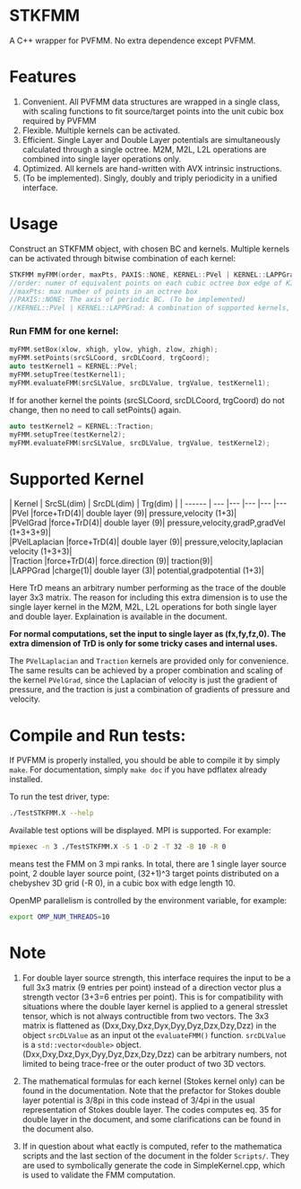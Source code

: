 # STKFMM
A C++ wrapper for PVFMM. No extra dependence except PVFMM.

# Features
1. Convenient. All PVFMM data structures are wrapped in a single class, with scaling functions to fit source/target points into the unit cubic box required by PVFMM 
2. Flexible. Multiple kernels can be activated.
3. Efficient. Single Layer and Double Layer potentials are simultaneously calculated through a single octree. M2M, M2L, L2L operations are combined into single layer operations only.
4. Optimized. All kernels are hand-written with AVX intrinsic instructions.
5. (To be implemented). Singly, doubly and triply periodicity in a unified interface.

# Usage
Construct an STKFMM object, with chosen BC and kernels. Multiple kernels can be activated through bitwise combination of each kernel:
```cpp
STKFMM myFMM(order, maxPts, PAXIS::NONE, KERNEL::PVel | KERNEL::LAPPGrad);
//order: numer of equivalent points on each cubic octree box edge of KIFMM
//maxPts: max number of points in an octree box 
//PAXIS::NONE: The axis of periodic BC. (To be implemented)
//KERNEL::PVel | KERNEL::LAPPGrad: A combination of supported kernels, using the bitwise | operator.
```
### Run FMM for one kernel:
```cpp
myFMM.setBox(xlow, xhigh, ylow, yhigh, zlow, zhigh); 
myFMM.setPoints(srcSLCoord, srcDLCoord, trgCoord);
auto testKernel1 = KERNEL::PVel;
myFMM.setupTree(testKernel1);
myFMM.evaluateFMM(srcSLValue, srcDLValue, trgValue, testKernel1);
```
If for another kernel the points (srcSLCoord, srcDLCoord, trgCoord) do not change, then no need to call setPoints() again.
```cpp
auto testKernel2 = KERNEL::Traction;
myFMM.setupTree(testKernel2);
myFMM.evaluateFMM(srcSLValue, srcDLValue, trgValue, testKernel2);
```

# Supported Kernel
| Kernel | SrcSL(dim) | SrcDL(dim) | Trg(dim) |
| ------ | --- |---	|---	|---	|---
|PVel |force+TrD(4)| double layer (9)| pressure,velocity (1+3)|  
|PVelGrad |force+TrD(4)| double layer (9)| pressure,velocity,gradP,gradVel (1+3+3+9)|  
|PVelLaplacian |force+TrD(4)| double layer (9)| pressure,velocity,laplacian velocity (1+3+3)|  
|Traction |force+TrD(4)| force.direction (9)| traction(9)|  
|LAPPGrad |charge(1)| double layer (3)| potential,gradpotential (1+3)|  

Here TrD means an arbitrary number performing as the trace of the double layer 3x3 matrix. The reason for including this extra dimension is to use the single layer kernel in the M2M, M2L, L2L operations for both single layer and double layer. Explaination is available in the document.

**For normal computations, set the input to single layer as (fx,fy,fz,0). The extra dimension of TrD is only for some tricky cases and internal uses.**

The `PVelLaplacian` and `Traction` kernels are provided only for convenience. The same results can be achieved by a proper combination and scaling of the kernel `PVelGrad`, since the Laplacian of velocity is just the gradient of pressure, and the traction is just a combination of gradients of pressure and velocity.

# Compile and Run tests:
If PVFMM is properly installed, you should be able to compile it by simply `make`. For documentation, simply `make doc` if you have pdflatex already installed.

To run the test driver, type:
```bash
./TestSTKFMM.X --help
```
Available test options will be displayed. MPI is supported. For example:
```bash
mpiexec -n 3 ./TestSTKFMM.X -S 1 -D 2 -T 32 -B 10 -R 0
``` 
means test the FMM on 3 mpi ranks. In total, there are 1 single layer source point, 2 double layer source point, (32+1)^3 target points distributed on a chebyshev 3D grid (-R 0), in a cubic box with edge length 10.

OpenMP parallelism is controlled by the environment variable, for example:
```bash
export OMP_NUM_THREADS=10
```

# Note
1. For double layer source strength, this interface requires the input to be a full 3x3 matrix (9 entries per point) instead of a direction vector plus a strength vector (3+3=6 entries per point). This is for compatibility with situations where the double layer kernel is applied to a general stresslet tensor, which is not always contructible from two vectors. The 3x3 matrix is flattened as (Dxx,Dxy,Dxz,Dyx,Dyy,Dyz,Dzx,Dzy,Dzz) in the object `srcDLValue` as an input ot the `evaluateFMM()` function. `srcDLValue` is a `std::vector<double>` object. (Dxx,Dxy,Dxz,Dyx,Dyy,Dyz,Dzx,Dzy,Dzz) can be arbitrary numbers, not limited to being trace-free or the outer product of two 3D vectors. 

2. The mathematical formulas for each kernel (Stokes kernel only) can be found in the documentation. Note that the prefactor for Stokes double layer potential is 3/8pi in this code instead of 3/4pi in the usual representation of Stokes double layer. The codes computes eq. 35 for double layer in the document, and some clarifications can be found in the document also.

3. If in question about what eactly is computed, refer to the mathematica scripts and the last section of the document in the folder `Scripts/`. They are used to symbolically generate the code in SimpleKernel.cpp, which is used to validate the FMM computation. 